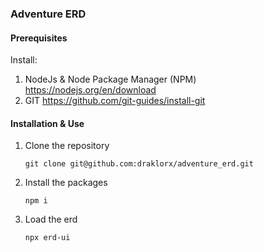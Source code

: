 ### Adventure ERD


#### Prerequisites

Install:
1. NodeJs & Node Package Manager (NPM) https://nodejs.org/en/download
2. GIT https://github.com/git-guides/install-git

#### Installation & Use

1. Clone the repository
   ```
   git clone git@github.com:draklorx/adventure_erd.git
   ```

2. Install the packages
   ```
   npm i
   ```

3. Load the erd
   ```
   npx erd-ui
   ```




